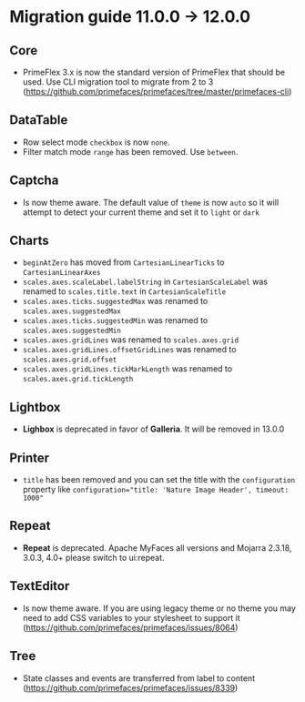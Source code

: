 # Migration guide 11.0.0 -> 12.0.0

## Core
  * PrimeFlex 3.x is now the standard version of PrimeFlex that should be used. Use CLI migration tool to migrate from 2 to 3 (https://github.com/primefaces/primefaces/tree/master/primefaces-cli) 

## DataTable
  * Row select mode `checkbox` is now `none`.
  * Filter match mode `range` has been removed. Use `between`.

## Captcha
  * Is now theme aware. The default value of `theme` is now `auto` so it will attempt to detect your current theme and set it to `light` or `dark`
  
## Charts
  * `beginAtZero` has moved from `CartesianLinearTicks` to `CartesianLinearAxes`
  * `scales.axes.scaleLabel.labelString` in `CartesianScaleLabel` was renamed to `scales.title.text` in `CartesianScaleTitle`
  * `scales.axes.ticks.suggestedMax` was renamed to `scales.axes.suggestedMax`
  * `scales.axes.ticks.suggestedMin` was renamed to `scales.axes.suggestedMin`
  * `scales.axes.gridLines` was renamed to `scales.axes.grid`
  * `scales.axes.gridLines.offsetGridLines` was renamed to `scales.axes.grid.offset`
  * `scales.axes.gridLines.tickMarkLength` was renamed to `scales.axes.grid.tickLength`
  
## Lightbox
  * **Lighbox** is deprecated in favor of **Galleria**. It will be removed in 13.0.0
  
## Printer
  * `title` has been removed and you can set the title with the `configuration` property like `configuration="title: 'Nature Image Header', timeout: 1000"`
  
## Repeat
  * **Repeat** is deprecated. Apache MyFaces all versions and Mojarra 2.3.18, 3.0.3, 4.0+ please switch to ui:repeat.
  
## TextEditor
  * Is now theme aware. If you are using legacy theme or no theme you may need to add CSS variables to your stylesheet to support it (https://github.com/primefaces/primefaces/issues/8064)

## Tree
  * State classes and events are transferred from label to content (https://github.com/primefaces/primefaces/issues/8339)
